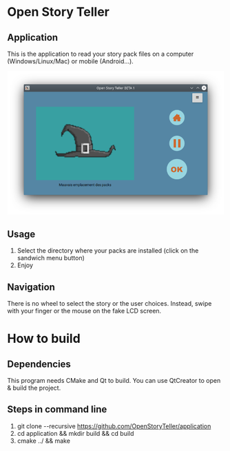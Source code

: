 # Open Story Teller

## Application

This is the application to read your story pack files on a computer (Windows/Linux/Mac) or mobile (Android...).

![windows](/screenshots/beta1.png)

## Usage

1. Select the directory where your packs are installed (click on the sandwich menu button)
2. Enjoy

## Navigation

There is no wheel to select the story or the user choices. Instead, swipe with your finger or the mouse on the fake LCD screen.

# How to build

## Dependencies

This program needs CMake and Qt to build. You can use QtCreator to open & build the project.

## Steps in command line

1. git clone --recursive https://github.com/OpenStoryTeller/application
2. cd application && mkdir build && cd build
3. cmake ../ && make

